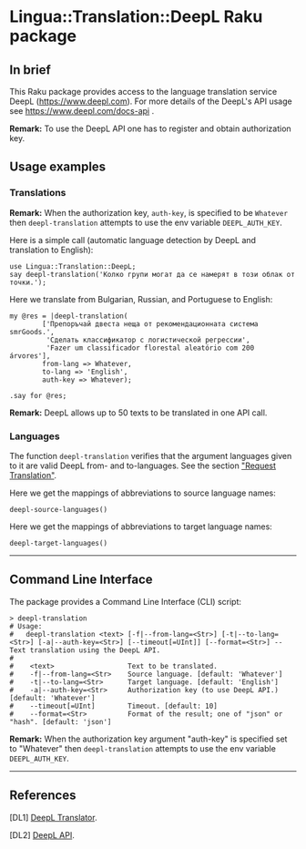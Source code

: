 # Lingua::Translation::DeepL Raku package

## In brief

This Raku package provides access to the language translation service DeepL (https://www.deepl.com).
For more details of the DeepL's API usage see https://www.deepl.com/docs-api .

**Remark:** To use the DeepL API one has to register and obtain authorization key. 

## Usage examples

### Translations

**Remark:** When the authorization key, `auth-key`, is specified to be `Whatever` 
then `deepl-translation` attempts to use the env variable `DEEPL_AUTH_KEY`.

Here is a simple call (automatic language detection by DeepL and translation to English):

```perl6
use Lingua::Translation::DeepL;
say deepl-translation('Колко групи могат да се намерят в този облак от точки.');
```

Here we translate from Bulgarian, Russian, and Portuguese to English:

```perl6
my @res = |deepl-translation(
        ['Препоръчай двеста неща от рекомендационната система smrGoods.',
         'Сделать классификатор с логистической регрессии',
         'Fazer um classificador florestal aleatório com 200 árvores'],
        from-lang => Whatever,
        to-lang => 'English',
        auth-key => Whatever);
        
.say for @res;
```

**Remark:** DeepL allows up to 50 texts to be translated in one API call.

### Languages

The function `deepl-translation` verifies that the argument languages given to it are 
valid DeepL from- and to-languages. 
See the section ["Request Translation"](https://www.deepl.com/docs-api/translate-text/translate-text/).

Here we get the mappings of abbreviations to source language names:

```perl6
deepl-source-languages()
```

Here we get the mappings of abbreviations to target language names:

```perl6
deepl-target-languages()
```

-------

## Command Line Interface

The package provides a Command Line Interface (CLI) script:

```shell
> deepl-translation
# Usage:
#   deepl-translation <text> [-f|--from-lang=<Str>] [-t|--to-lang=<Str>] [-a|--auth-key=<Str>] [--timeout[=UInt]] [--format=<Str>] -- Text translation using the DeepL API.
#  
#    <text>                  Text to be translated.
#    -f|--from-lang=<Str>    Source language. [default: 'Whatever']
#    -t|--to-lang=<Str>      Target language. [default: 'English']
#    -a|--auth-key=<Str>     Authorization key (to use DeepL API.) [default: 'Whatever']
#    --timeout[=UInt]        Timeout. [default: 10]
#    --format=<Str>          Format of the result; one of "json" or "hash". [default: 'json']
```

**Remark:** When the authorization key argument "auth-key" is specified set to "Whatever"
then `deepl-translation` attempts to use the env variable `DEEPL_AUTH_KEY`.

--------

## References

[DL1] [DeepL Translator](https://www.deepl.com/translator).

[DL2] [DeepL API](https://www.deepl.com/docs-api/).

